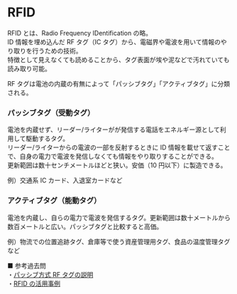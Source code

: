 # RFID

RFID とは、Radio Frequency IDentification の略。  
ID 情報を埋め込んだ RF タグ（IC タグ）から、電磁界や電波を用いて情報のやり取りを行うための技術。  
特徴として見えなくても読めることから、タグ表面が埃や泥などで汚れていても読み取り可能。

RF タグは電池の内蔵の有無によって「パッシブタグ」「アクティブタグ」に分類される。

### パッシブタグ（受動タグ）

電池を内蔵せず、リーダー/ライターがが発信する電話をエネルギー源として利用して駆動するタグ。  
リーダー/ライターからの電波の一部を反射するときに ID 情報を載せて返すことで、自身の電力で電波を発信しなくても情報をやり取りすることができる。  
更新範囲は数十センチメートルほどと狭い。安価（10 円以下）に製造できる。

例）交通系 IC カード、入退室カードなど

### アクティブタグ（能動タグ）

電池を内蔵し、自らの電力で電波を発信するタグ。更新範囲は数十メートルから数百メートルと広い。パッシブタグと比較すると高価。

例）物流での位置追跡タグ、倉庫等で使う資産管理用タグ、食品の温度管理タグなど

■ 参考過去問  
・[パッシブ方式 RF タグの説明](https://www.ap-siken.com/kakomon/03_aki/q20.html)  
・[RFID の活用事例](https://www.ap-siken.com/kakomon/03_haru/q21.html)
